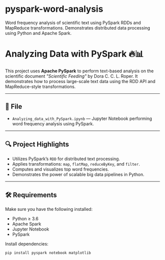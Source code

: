 # pyspark-word-analysis
Word frequency analysis of scientific text using PySpark RDDs and MapReduce transformations. Demonstrates distributed data processing using Python and Apache Spark.
# Analyzing Data with PySpark 🔥📊

This project uses **Apache PySpark** to perform text-based analysis on the scientific document *"Scientific Feeding"* by Dora C. C. L. Roper. It demonstrates how to process large-scale text data using the RDD API and MapReduce-style transformations.

---

## 📁 File

- `Analyzing_data_with_PySpark.ipynb` — Jupyter Notebook performing word frequency analysis using PySpark.

---

## 🔍 Project Highlights

- Utilizes PySpark’s `RDD` for distributed text processing.
- Applies transformations: `map`, `flatMap`, `reduceByKey`, and `filter`.
- Computes and visualizes top word frequencies.
- Demonstrates the power of scalable big data pipelines in Python.

---

## 🛠 Requirements

Make sure you have the following installed:
- Python ≥ 3.6  
- Apache Spark  
- Jupyter Notebook  
- PySpark

Install dependencies:
```bash
pip install pyspark notebook matplotlib
